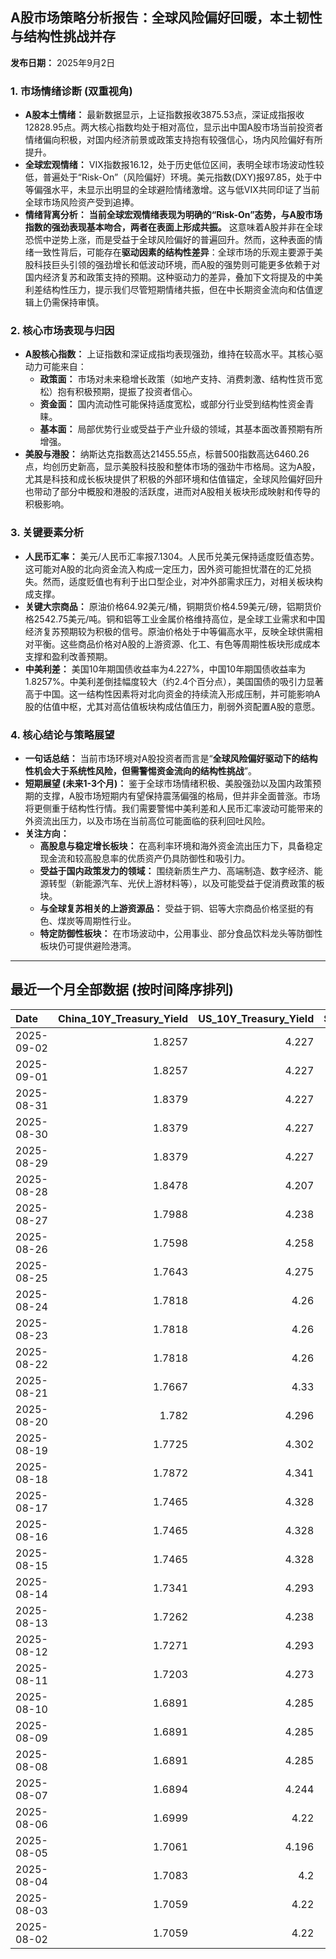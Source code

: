 ## A股市场策略分析报告：全球风险偏好回暖，本土韧性与结构性挑战并存

**发布日期：** 2025年9月2日

### 1. 市场情绪诊断 (双重视角)

*   **A股本土情绪：** 最新数据显示，上证指数报收3875.53点，深证成指报收12828.95点。两大核心指数均处于相对高位，显示出中国A股市场当前投资者情绪偏向积极，对国内经济前景或政策支持抱有较强信心，场内风险偏好有所提升。
*   **全球宏观情绪：** VIX指数报16.12，处于历史低位区间，表明全球市场波动性较低，普遍处于“Risk-On”（风险偏好）环境。美元指数(DXY)报97.85，处于中等偏强水平，未显示出明显的全球避险情绪激增。这与低VIX共同印证了当前全球市场风险资产受到追捧。
*   **情绪背离分析：** **当前全球宏观情绪表现为明确的“Risk-On”态势，与A股市场指数的强劲表现基本吻合，两者在表面上形成共振。** 这意味着A股并非在全球恐慌中逆势上涨，而是受益于全球风险偏好的普遍回升。然而，这种表面的情绪一致性背后，可能存在**驱动因素的结构性差异**：全球市场的乐观主要源于美股科技巨头引领的强劲增长和低波动环境，而A股的强势则可能更多依赖于对国内经济复苏和政策支持的预期。这种驱动力的差异，叠加下文将提及的中美利差结构性压力，提示我们尽管短期情绪共振，但在中长期资金流向和估值逻辑上仍需保持审慎。

### 2. 核心市场表现与归因

*   **A股核心指数：** 上证指数和深证成指均表现强劲，维持在较高水平。其核心驱动力可能来自：
    *   **政策面：** 市场对未来稳增长政策（如地产支持、消费刺激、结构性货币宽松）抱有积极预期，提振了投资者信心。
    *   **资金面：** 国内流动性可能保持适度宽松，或部分行业受到结构性资金青睐。
    *   **基本面：** 局部优势行业或受益于产业升级的领域，其基本面改善预期有所增强。
*   **美股与港股：** 纳斯达克指数高达21455.55点，标普500指数高达6460.26点，均创历史新高，显示美股科技股和整体市场的强劲牛市格局。这为A股，尤其是科技和成长板块提供了积极的外部环境和估值锚定，全球风险偏好回升也带动了部分中概股和港股的活跃度，进而对A股相关板块形成映射和传导的积极影响。

### 3. 关键要素分析

*   **人民币汇率：** 美元/人民币汇率报7.1304。人民币兑美元保持适度贬值态势。这可能对A股的北向资金流入构成一定压力，因外资可能担忧潜在的汇兑损失。然而，适度贬值也有利于出口型企业，对冲外部需求压力，对相关板块构成支撑。
*   **关键大宗商品：** 原油价格64.92美元/桶，铜期货价格4.59美元/磅，铝期货价格2542.75美元/吨。铜和铝等工业金属价格维持高位，是全球工业需求和中国经济复苏预期较为积极的信号。原油价格处于中等偏高水平，反映全球供需相对平衡。这些商品价格对A股的上游资源、化工、有色等周期性板块形成成本支撑和盈利改善预期。
*   **中美利差：** 美国10年期国债收益率为4.227%，中国10年期国债收益率为1.8257%。中美利差倒挂幅度较大（约2.4个百分点），美国国债的吸引力显著高于中国。这一结构性因素将对北向资金的持续流入形成压制，并可能影响A股的估值中枢，尤其对高估值板块构成估值压力，削弱外资配置A股的意愿。

### 4. 核心结论与策略展望

*   **一句话总结：** 当前市场环境对A股投资者而言是“**全球风险偏好驱动下的结构性机会大于系统性风险，但需警惕资金流向的结构性挑战**”。
*   **短期展望 (未来1-3个月)：** 鉴于全球市场情绪积极、美股强劲以及国内政策预期的支撑，A股市场短期内有望保持震荡偏强的格局，但并非全面普涨。市场将更侧重于结构性行情。我们需要警惕中美利差和人民币汇率波动可能带来的外资流出压力，以及市场在当前高位可能面临的获利回吐风险。
*   **关注方向：**
    *   **高股息与稳定增长板块：** 在高利率环境和海外资金流出压力下，具备稳定现金流和较高股息率的优质资产仍具防御性和吸引力。
    *   **受益于国内政策发力的领域：** 围绕新质生产力、高端制造、数字经济、能源转型（新能源汽车、光伏上游材料等），以及可能受益于促消费政策的板块。
    *   **与全球复苏相关的上游资源品：** 受益于铜、铝等大宗商品价格坚挺的有色、煤炭等周期性行业。
    *   **特定防御性板块：** 在市场波动中，公用事业、部分食品饮料龙头等防御性板块仍可提供避险港湾。

---

## 最近一个月全部数据 (按时间降序排列)

| Date       |   China_10Y_Treasury_Yield |   US_10Y_Treasury_Yield |   Shanghai_Composite_Index |   CSI_300_Index |   Shenzhen_Component_Index |   GOLD_spot_price |   OIL_price |   ALUMINUM_future |   BTC_price |   USD_CNY_exchange_rate |   Commodity_Index_ETF |   US_Dollar_Index |   ETH_price |   LEAN_HOGS_future |   COPPER_future |   High_Yield_Bond_ETF |   LIVE_CATTLE_future |   GOLD_near_month_future |   NATURAL_GAS_future |   PLATINUM_future |   SILVER_future |   Long_Term_Treasury_ETF |   CORN_future |   SOYBEANS_future |   WHEAT_future |   SP500_close |   NASDAQ_close |   VIX_close |   GOLD_basis_spot_vs_near |
|:-----------|---------------------------:|------------------------:|---------------------------:|----------------:|---------------------------:|------------------:|------------:|------------------:|------------:|------------------------:|----------------------:|------------------:|------------:|-------------------:|----------------:|----------------------:|---------------------:|-------------------------:|---------------------:|------------------:|----------------:|-------------------------:|--------------:|------------------:|---------------:|--------------:|---------------:|------------:|--------------------------:|
| 2025-09-02 |                     1.8257 |                   4.227 |                    3875.53 |         4523.71 |                    12829   |            3565.8 |       64.92 |           2542.75 |      110209 |                  7.1304 |                 22.21 |            97.849 |     4382.86 |             95.025 |          4.5895 |                 80.86 |              239.65  |                   3565.9 |                2.955 |            1433.6 |          41.77  |                    86.6  |        417.5  |           1045.25 |         528.75 |       6460.26 |        21455.6 |       16.12 |                -0.0998535 |
| 2025-09-01 |                     1.8257 |                   4.227 |                    3875.53 |         4523.71 |                    12829   |            3473.7 |       64.01 |           2542.75 |      108237 |                  7.1304 |                 22.21 |            97.77  |     4390.02 |             95.025 |          4.5185 |                 80.86 |              239.65  |                   3487.2 |                2.997 |            1365.7 |          40.2   |                    86.6  |        398    |           1036.75 |         518    |       6460.26 |        21455.6 |       16.12 |               -13.5       |
| 2025-08-31 |                     1.8379 |                   4.227 |                    3857.93 |         4496.76 |                    12696.2 |            3473.7 |       64.01 |           2542.75 |      108237 |                  7.153  |                 22.21 |            97.77  |     4390.02 |             95.025 |          4.5185 |                 80.86 |              239.65  |                   3487.2 |                2.997 |            1365.7 |          40.2   |                    86.6  |        398    |           1036.75 |         518    |       6460.26 |        21455.6 |       15.36 |               -13.5       |
| 2025-08-30 |                     1.8379 |                   4.227 |                    3857.93 |         4496.76 |                    12696.2 |            3473.7 |       64.01 |           2542.75 |      108808 |                  7.153  |                 22.21 |            97.77  |     4374.15 |             95.025 |          4.5185 |                 80.86 |              239.65  |                   3487.2 |                2.997 |            1365.7 |          40.2   |                    86.6  |        398    |           1036.75 |         518    |       6460.26 |        21455.6 |       15.36 |               -13.5       |
| 2025-08-29 |                     1.8379 |                   4.227 |                    3857.93 |         4496.76 |                    12696.2 |            3473.7 |       64.01 |           2542.75 |      108411 |                  7.153  |                 22.21 |            97.77  |     4360.15 |             95.025 |          4.5185 |                 80.86 |              239.65  |                   3487.2 |                2.997 |            1365.7 |          40.2   |                    86.6  |        398    |           1036.75 |         518    |       6460.26 |        21455.6 |       15.36 |               -13.5       |
| 2025-08-28 |                     1.8478 |                   4.207 |                    3843.6  |         4463.78 |                    12571.4 |            3431.8 |       64.6  |           2516.25 |      112545 |                  7.153  |                 22.18 |            97.81  |     4507.18 |             94.275 |          4.4635 |                 81.01 |              237     |                   3445.8 |                2.944 |            1356.4 |          39.19  |                    87.22 |        385.5  |           1028.25 |         510.25 |       6501.86 |        21705.2 |       14.43 |               -14         |
| 2025-08-27 |                     1.7988 |                   4.238 |                    3800.35 |         4386.13 |                    12295.1 |            3404.6 |       64.15 |           2506    |      111222 |                  7.152  |                 22.04 |            98.23  |     4503.39 |             93.9   |          4.4145 |                 80.97 |              243.25  |                   3404.6 |                2.867 |            1341.4 |          38.689 |                    86.65 |        382.5  |           1027.25 |         502.25 |       6481.4  |        21590.1 |       14.85 |                 0         |
| 2025-08-26 |                     1.7598 |                   4.258 |                    3868.38 |         4452.59 |                    12473.2 |            3388.6 |       63.25 |           2541.25 |      111803 |                  7.151  |                 22.02 |            98.23  |     4600.43 |             93.425 |          4.4505 |                 80.87 |              242.5   |                   3388.6 |                2.717 |            1342.4 |          38.582 |                    86.75 |        387.5  |           1028.75 |         509.5  |       6465.94 |        21544.3 |       14.62 |                 0         |
| 2025-08-25 |                     1.7643 |                   4.275 |                    3883.56 |         4469.22 |                    12441.1 |            3373.8 |       64.8  |           2527    |      110124 |                  7.1675 |                 22.19 |            98.43  |     4372.99 |             91.4   |          4.4665 |                 80.69 |              240.225 |                   3373.8 |                2.696 |            1331.6 |          38.677 |                    86.8  |        389.25 |           1025.5  |         506.75 |       6439.32 |        21449.3 |       14.79 |                 0         |
| 2025-08-24 |                     1.7818 |                   4.26  |                    3825.76 |         4378    |                    12166.1 |            3374.4 |       63.66 |           2505.25 |      113458 |                  7.1799 |                 22.08 |            97.72  |     4779.65 |             91.2   |          4.4475 |                 80.85 |              239.95  |                   3374.4 |                2.698 |            1355.4 |          39.003 |                    87.05 |        388.25 |           1036.5  |         504.75 |       6466.91 |        21496.5 |       14.22 |                 0         |
| 2025-08-23 |                     1.7818 |                   4.26  |                    3825.76 |         4378    |                    12166.1 |            3374.4 |       63.66 |           2505.25 |      115374 |                  7.1799 |                 22.08 |            97.72  |     4776.09 |             91.2   |          4.4475 |                 80.85 |              239.95  |                   3374.4 |                2.698 |            1355.4 |          39.003 |                    87.05 |        388.25 |           1036.5  |         504.75 |       6466.91 |        21496.5 |       14.22 |                 0         |
| 2025-08-22 |                     1.7818 |                   4.26  |                    3825.76 |         4378    |                    12166.1 |            3374.4 |       63.66 |           2505.25 |      116874 |                  7.1799 |                 22.08 |            97.72  |     4831.35 |             91.2   |          4.4475 |                 80.85 |              239.95  |                   3374.4 |                2.698 |            1355.4 |          39.003 |                    87.05 |        388.25 |           1036.5  |         504.75 |       6466.91 |        21496.5 |       14.22 |                 0         |
| 2025-08-21 |                     1.7667 |                   4.33  |                    3771.1  |         4288.07 |                    11919.8 |            3336.9 |       63.52 |           2484.5  |      112419 |                  7.1757 |                 21.99 |            98.62  |     4223.21 |             89.925 |          4.4315 |                 80.2  |              238.65  |                   3336.9 |                2.826 |            1351.2 |          38.027 |                    86.41 |        387.25 |           1034.5  |         507    |       6370.17 |        21100.3 |       16.6  |                 0         |
| 2025-08-20 |                     1.782  |                   4.296 |                    3766.21 |         4271.4  |                    11926.7 |            3343.4 |       63.21 |           2459.75 |      114275 |                  7.1819 |                 21.86 |            98.22  |     4334.5  |             89.95  |          4.426  |                 80.35 |              238.525 |                   3343.4 |                2.752 |            1334   |          37.705 |                    86.84 |        380    |           1015    |         505.5  |       6395.78 |        21172.9 |       15.69 |                 0         |
| 2025-08-19 |                     1.7725 |                   4.302 |                    3727.29 |         4223.37 |                    11821.6 |            3313.4 |       62.35 |           2428    |      112831 |                  7.1846 |                 21.62 |            98.27  |     4073.46 |             90.15  |          4.409  |                 80.38 |              236.325 |                   3313.4 |                2.766 |            1302.3 |          37.261 |                    86.65 |        379.5  |           1013    |         498.5  |       6411.37 |        21314.9 |       15.57 |                 0         |
| 2025-08-18 |                     1.7872 |                   4.341 |                    3728.03 |         4239.41 |                    11835.6 |            3331.7 |       63.42 |           2458.5  |      116252 |                  7.1817 |                 21.79 |            98.17  |     4312.5  |             90.125 |          4.457  |                 80.4  |              236.725 |                   3331.7 |                2.89  |            1326.4 |          37.951 |                    86.15 |        383    |           1020.75 |         502.75 |       6449.15 |        21629.8 |       14.99 |                 0         |
| 2025-08-17 |                     1.7465 |                   4.328 |                    3696.77 |         4202.35 |                    11634.7 |            3336   |       62.8  |           2480.75 |      117453 |                  7.1795 |                 21.77 |            97.85  |     4473.27 |             90.1   |          4.478  |                 80.46 |              236.25  |                   3336   |                2.916 |            1334.3 |          37.894 |                    86.4  |        383.75 |           1022.25 |         506.5  |       6449.8  |        21623   |       15.09 |                 0         |
| 2025-08-16 |                     1.7465 |                   4.328 |                    3696.77 |         4202.35 |                    11634.7 |            3336   |       62.8  |           2480.75 |      117491 |                  7.1795 |                 21.77 |            97.85  |     4426.18 |             90.1   |          4.478  |                 80.46 |              236.25  |                   3336   |                2.916 |            1334.3 |          37.894 |                    86.4  |        383.75 |           1022.25 |         506.5  |       6449.8  |        21623   |       15.09 |                 0         |
| 2025-08-15 |                     1.7465 |                   4.328 |                    3696.77 |         4202.35 |                    11634.7 |            3336   |       62.8  |           2480.75 |      117398 |                  7.1795 |                 21.77 |            97.85  |     4439.99 |             90.1   |          4.478  |                 80.46 |              236.25  |                   3336   |                2.916 |            1334.3 |          37.894 |                    86.4  |        383.75 |           1022.25 |         506.5  |       6449.8  |        21623   |       15.09 |                 0         |
| 2025-08-14 |                     1.7341 |                   4.293 |                    3666.44 |         4173.31 |                    11451.4 |            3335.2 |       63.96 |           2501.5  |      118360 |                  7.1743 |                 21.84 |            98.25  |     4548.17 |            109.65  |          4.4645 |                 80.4  |              233.35  |                   3335.2 |                2.841 |            1350.3 |          37.982 |                    87.02 |        375    |           1008.5  |         503.5  |       6468.54 |        21710.7 |       14.83 |                 0         |
| 2025-08-13 |                     1.7262 |                   4.238 |                    3683.47 |         4176.58 |                    11551.4 |            3358.7 |       62.65 |           2510.5  |      123344 |                  7.1785 |                 21.75 |            97.84  |     4756.28 |            109.625 |          4.482  |                 80.61 |              235.55  |                   3358.7 |                2.828 |            1331.5 |          38.499 |                    87.67 |        374    |           1023.5  |         507.25 |       6466.58 |        21713.1 |       14.49 |                 0         |
| 2025-08-12 |                     1.7271 |                   4.293 |                    3665.92 |         4143.83 |                    11351.6 |            3348.9 |       63.17 |           2507.75 |      120173 |                  7.1877 |                 21.78 |            98.1   |     4590.92 |            109.55  |          4.5085 |                 80.4  |              235.825 |                   3348.9 |                2.808 |            1341.9 |          37.899 |                    86.95 |        371.5  |           1011.75 |         505    |       6445.76 |        21681.9 |       14.73 |                 0         |
| 2025-08-11 |                     1.7203 |                   4.273 |                    3647.55 |         4122.51 |                    11291.4 |            3353.1 |       63.96 |           2469.5  |      118731 |                  7.181  |                 21.87 |            98.52  |     4226.97 |            109.675 |          4.4235 |                 80.22 |              233.075 |                   3353.1 |                2.954 |            1329.9 |          37.662 |                    87.39 |        385    |            989.5  |         515    |       6373.45 |        21385.4 |       16.25 |                 0         |
| 2025-08-10 |                     1.6891 |                   4.285 |                    3635.13 |         4104.97 |                    11128.7 |            3439.1 |       63.88 |           2501.75 |      119307 |                  7.181  |                 21.84 |            98.18  |     4254.22 |            108.9   |          4.4555 |                 80.22 |              232.55  |                   3439.1 |                2.99  |            1325.6 |          38.417 |                    87.29 |        382.75 |            966.75 |         514.5  |       6389.45 |        21450   |       15.15 |                 0         |
| 2025-08-09 |                     1.6891 |                   4.285 |                    3635.13 |         4104.97 |                    11128.7 |            3439.1 |       63.88 |           2501.75 |      116500 |                  7.181  |                 21.84 |            98.18  |     4263.6  |            108.9   |          4.4555 |                 80.22 |              232.55  |                   3439.1 |                2.99  |            1325.6 |          38.417 |                    87.29 |        382.75 |            966.75 |         514.5  |       6389.45 |        21450   |       15.15 |                 0         |
| 2025-08-08 |                     1.6891 |                   4.285 |                    3635.13 |         4104.97 |                    11128.7 |            3439.1 |       63.88 |           2501.75 |      116689 |                  7.181  |                 21.84 |            98.18  |     4009.85 |            108.9   |          4.4555 |                 80.22 |              232.55  |                   3439.1 |                2.99  |            1325.6 |          38.417 |                    87.29 |        382.75 |            966.75 |         514.5  |       6389.45 |        21450   |       15.15 |                 0         |
| 2025-08-07 |                     1.6894 |                   4.244 |                    3639.67 |         4114.67 |                    11157.9 |            3400.3 |       63.88 |           2500    |      117497 |                  7.1828 |                 21.84 |            98.4   |     3914.33 |            108.775 |          4.3785 |                 80.21 |              238.75  |                   3400.3 |                3.067 |            1339.9 |          38.158 |                    87.67 |        384.5  |            971.75 |         518.25 |       6340    |        21242.7 |       16.57 |                 0         |
| 2025-08-06 |                     1.6999 |                   4.22  |                    3634    |         4113.48 |                    11177.8 |            3380   |       64.35 |           2483.25 |      115028 |                  7.1834 |                 21.77 |            98.18  |     3683.92 |            108.875 |          4.391  |                 80.29 |              236.3   |                   3380   |                3.077 |            1326   |          37.766 |                    87.82 |        379.75 |            961.5  |         508.5  |       6345.06 |        21169.4 |       16.77 |                 0         |
| 2025-08-05 |                     1.7061 |                   4.196 |                    3617.6  |         4103.45 |                    11107   |            3381.9 |       65.16 |           2432.75 |      114141 |                  7.178  |                 21.82 |            98.78  |     3611.9  |            108.775 |          4.364  |                 80.21 |              234.275 |                   3381.9 |                3.01  |            1317.2 |          37.687 |                    88.33 |        381.5  |            969    |         508.25 |       6299.19 |        20916.6 |       17.85 |                 0         |
| 2025-08-04 |                     1.7083 |                   4.2   |                    3583.31 |         4070.7  |                    11041.6 |            3374.4 |       66.29 |           2427    |      115072 |                  7.2116 |                 22.01 |            98.78  |     3718.99 |            108.175 |          4.415  |                 80.25 |              230.9   |                   3374.4 |                2.932 |            1326.4 |          37.192 |                    88.06 |        387    |            969    |         516.75 |       6329.94 |        21053.6 |       17.52 |                 0         |
| 2025-08-03 |                     1.7059 |                   4.22  |                    3559.95 |         4054.93 |                    10991.3 |            3347.7 |       67.33 |           2432    |      114218 |                  7.2002 |                 22.09 |            98.69  |     3497.38 |            107.35  |          4.4125 |                 79.98 |              230.125 |                   3347.7 |                3.083 |            1304   |          36.787 |                    87.82 |        389.5  |            961.75 |         516.75 |       6238.01 |        20650.1 |       20.38 |                 0         |
| 2025-08-02 |                     1.7059 |                   4.22  |                    3559.95 |         4054.93 |                    10991.3 |            3347.7 |       67.33 |           2432    |      112527 |                  7.2002 |                 22.09 |            98.69  |     3392.74 |            107.35  |          4.4125 |                 79.98 |              230.125 |                   3347.7 |                3.083 |            1304   |          36.787 |                    87.82 |        389.5  |            961.75 |         516.75 |       6238.01 |        20650.1 |       20.38 |                 0         |